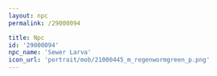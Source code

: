 ```yaml
---
layout: npc
permalink: /29000094

title: Npc
id: '29000094'
npc_name: 'Sewer Larva'
icon_url: 'portrait/mob/21000445_m_regenwormgreen_p.png'
---
```


